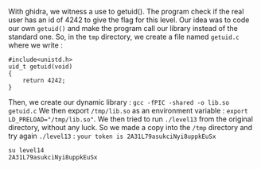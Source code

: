 With ghidra, we witness a use to getuid().
The program check if the real user has an id of 4242 to give the flag for this level.
Our idea was to code our own `getuid()` and make the program call our library instead of the standard one.
So, in the `tmp` directory, we create a file named `getuid.c` where we write :
```
#include<unistd.h>
uid_t getuid(void)
{
    return 4242;
}
```
Then, we create our dynamic library : `gcc -fPIC -shared -o lib.so getuid.c`
We then export `/tmp/lib.so` as an environment variable : `export LD_PRELOAD="/tmp/lib.so"`.
We then tried to run `./level13` from the original directory, without any luck.
So we made a copy into the `/tmp` directory and try again `./level13` :
`your token is 2A31L79asukciNyi8uppkEuSx`

```
su level14
2A31L79asukciNyi8uppkEuSx
```
